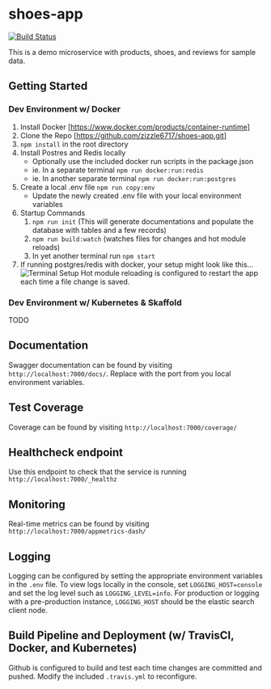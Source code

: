 # shoes-app
[![Build Status](https://travis-ci.org/zizzle6717/shoes-app.svg?branch=master)](https://travis-ci.org/zizzle6717/shoes-app)

This is a demo microservice with products, shoes, and reviews for sample data.

## Getting Started
### Dev Environment w/ Docker

1. Install Docker [https://www.docker.com/products/container-runtime]
2. Clone the Repo [https://github.com/zizzle6717/shoes-app.git]
3. `npm install` in the root directory
4. Install Postres and Redis locally
    * Optionally use the included docker run scripts in the package.json
    * ie. In a separate terminal `npm run docker:run:redis`
    * ie. In another separate terminal `npm run docker:run:postgres`
5. Create a local .env file `npm run copy:env`
    * Update the newly created .env file with your local environment variables
6. Startup Commands
    1. `npm run init` (This will generate documentations and populate the database with tables and a few records)
    2. `npm run build:watch` (watches files for changes and hot module reloads)
    3. In yet another terminal run `npm start`
7. If running postgres/redis with docker, your setup might look like this...
![Terminal Setup](https://github.com/zizzle6717/shoes-app/blob/master/docs/dev-terminal.png)
Hot module reloading is configured to restart the app each time a file change is saved.

### Dev Environment w/ Kubernetes & Skaffold
TODO

## Documentation
Swagger documentation can be found by visiting `http://localhost:7000/docs/`. Replace with the port from you local environment variables.

## Test Coverage
Coverage can be found by visiting `http://localhost:7000/coverage/`

## Healthcheck endpoint
Use this endpoint to check that the service is running `http://localhost:7000/_healthz`

## Monitoring
Real-time metrics can be found by visiting `http://localhost:7000/appmetrics-dash/`

## Logging
Logging can be configured by setting the appropriate environment variables in the `.env` file.
To view logs locally in the console, set `LOGGING_HOST=console` and set the log level such as `LOGGING_LEVEL=info`.
For production or logging with a pre-production instance, `LOGGING_HOST` should be the elastic search client node.

## Build Pipeline and Deployment (w/ TravisCI, Docker, and Kubernetes)
Github is configured to build and test each time changes are committed and pushed.
Modify the included `.travis.yml` to reconfigure.
